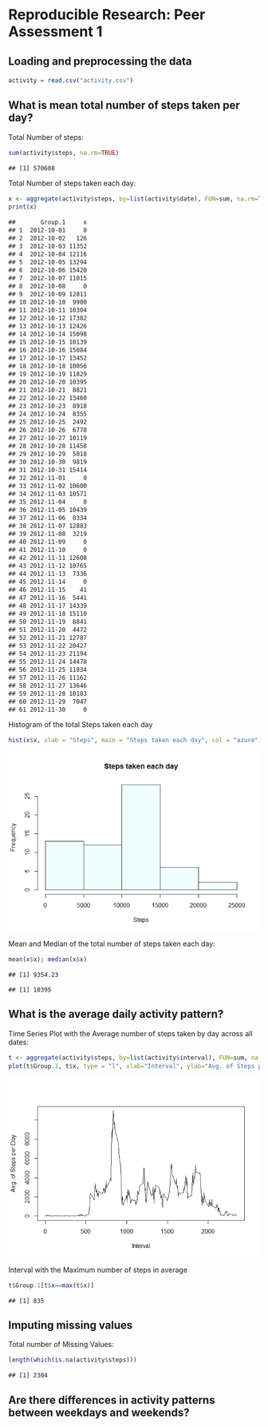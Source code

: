 # Reproducible Research: Peer Assessment 1


## Loading and preprocessing the data

```r
activity = read.csv("activity.csv")
```

## What is mean total number of steps taken per day?
Total Number of steps:

```r
sum(activity$steps, na.rm=TRUE)
```

```
## [1] 570608
```

Total Number of steps taken each day:

```r
x <- aggregate(activity$steps, by=list(activity$date), FUN=sum, na.rm=TRUE)
print(x)
```

```
##       Group.1     x
## 1  2012-10-01     0
## 2  2012-10-02   126
## 3  2012-10-03 11352
## 4  2012-10-04 12116
## 5  2012-10-05 13294
## 6  2012-10-06 15420
## 7  2012-10-07 11015
## 8  2012-10-08     0
## 9  2012-10-09 12811
## 10 2012-10-10  9900
## 11 2012-10-11 10304
## 12 2012-10-12 17382
## 13 2012-10-13 12426
## 14 2012-10-14 15098
## 15 2012-10-15 10139
## 16 2012-10-16 15084
## 17 2012-10-17 13452
## 18 2012-10-18 10056
## 19 2012-10-19 11829
## 20 2012-10-20 10395
## 21 2012-10-21  8821
## 22 2012-10-22 13460
## 23 2012-10-23  8918
## 24 2012-10-24  8355
## 25 2012-10-25  2492
## 26 2012-10-26  6778
## 27 2012-10-27 10119
## 28 2012-10-28 11458
## 29 2012-10-29  5018
## 30 2012-10-30  9819
## 31 2012-10-31 15414
## 32 2012-11-01     0
## 33 2012-11-02 10600
## 34 2012-11-03 10571
## 35 2012-11-04     0
## 36 2012-11-05 10439
## 37 2012-11-06  8334
## 38 2012-11-07 12883
## 39 2012-11-08  3219
## 40 2012-11-09     0
## 41 2012-11-10     0
## 42 2012-11-11 12608
## 43 2012-11-12 10765
## 44 2012-11-13  7336
## 45 2012-11-14     0
## 46 2012-11-15    41
## 47 2012-11-16  5441
## 48 2012-11-17 14339
## 49 2012-11-18 15110
## 50 2012-11-19  8841
## 51 2012-11-20  4472
## 52 2012-11-21 12787
## 53 2012-11-22 20427
## 54 2012-11-23 21194
## 55 2012-11-24 14478
## 56 2012-11-25 11834
## 57 2012-11-26 11162
## 58 2012-11-27 13646
## 59 2012-11-28 10183
## 60 2012-11-29  7047
## 61 2012-11-30     0
```

Histogram of the total Steps taken each day

```r
hist(x$x, xlab = "Steps", main = "Steps taken each day", col = "azure")
```

![](PA1_template_files/figure-html/unnamed-chunk-4-1.png)

Mean  and Median of the total number of steps taken each day:

```r
mean(x$x); median(x$x)
```

```
## [1] 9354.23
```

```
## [1] 10395
```

## What is the average daily activity pattern?
Time Series Plot with the Average number of steps taken by day across all dates:

```r
t <- aggregate(activity$steps, by=list(activity$interval), FUN=sum, na.rm=TRUE)
plot(t$Group.1, t$x, type = "l", xlab="Interval", ylab="Avg. of Steps per Day")
```

![](PA1_template_files/figure-html/unnamed-chunk-6-1.png)

Interval with the Maximum number of steps in average

```r
t$Group.1[t$x==max(t$x)]
```

```
## [1] 835
```

## Imputing missing values
Total number of Missing Values:

```r
length(which(is.na(activity$steps)))
```

```
## [1] 2304
```




## Are there differences in activity patterns between weekdays and weekends?
